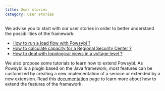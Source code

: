 ```yaml
---
title: User stories
category: User stories
---
```


We advise you to start with our user stories in order to better understand the possibilities of the framework:

- [How to run a load flow with Powsybl ?](/user_stories/loadflow_tutorial.md)
- [How to calculate capacity for a Regional Security Center ?](/user_stories/capacity_calculation_rsc.md)
- [How to deal with topological views in a voltage level ?](/user_stories/topology.md)

We also propose some tutorials to learn how to extend Powsybl. As Powsybl is a plugin based on the Java framework, most features can be customized by creating a new implementation of a service or extended by a new extension. Read this [documentation](tutorials/index.md) page to learn more about how to extend the features of the framework.
